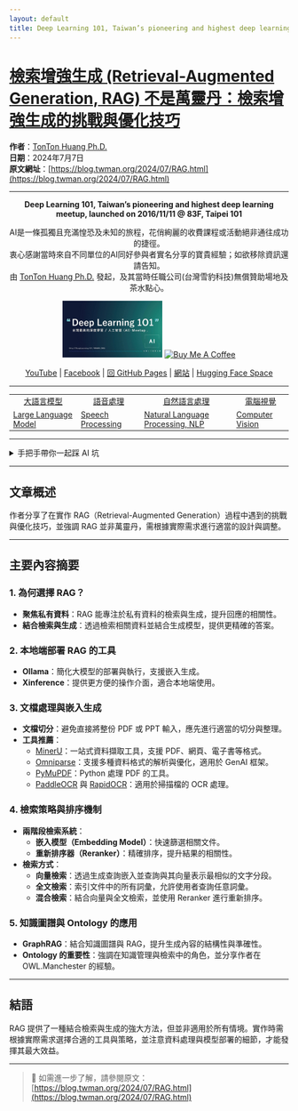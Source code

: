 ```yaml
---
layout: default
title: Deep Learning 101, Taiwan’s pioneering and highest deep learning meetup, launched on 2016/11/11 @ 83F, Taipei 101
---
```


# [檢索增強生成 (Retrieval-Augmented Generation, RAG) 不是萬靈丹：檢索增強生成的挑戰與優化技巧](https://deep-learning-101.github.io/)

**作者**：[TonTon Huang Ph.D.](https://www.twman.org/)  
**日期**：2024年7月7日  
**原文網址**：[https://blog.twman.org/2024/07/RAG.html](https://blog.twman.org/2024/07/RAG.html)

---

<p align="center">
  <strong>Deep Learning 101, Taiwan’s pioneering and highest deep learning meetup, launched on 2016/11/11 @ 83F, Taipei 101</strong>  
</p>
<p align="center">
  AI是一條孤獨且充滿惶恐及未知的旅程，花俏絢麗的收費課程或活動絕非通往成功的捷徑。<br>
  衷心感謝當時來自不同單位的AI同好參與者實名分享的寶貴經驗；如欲移除資訊還請告知。<br>
  由 <a href="https://www.twman.org/" target="_blank">TonTon Huang Ph.D.</a> 發起，及其當時任職公司(台灣雪豹科技)無償贊助場地及茶水點心。<br>
</p>  
<p align="center">
  <a href="https://huggingface.co/spaces/DeepLearning101/Deep-Learning-101-FAQ" target="_blank">
    <img src="https://github.com/Deep-Learning-101/.github/blob/main/images/DeepLearning101.JPG?raw=true" alt="Deep Learning 101" width="180"></a>
    <a href="https://www.buymeacoffee.com/DeepLearning101" target="_blank"><img src="https://cdn.buymeacoffee.com/buttons/v2/default-red.png" alt="Buy Me A Coffee" style="height: 100px !important;width: 180px !important;" ></a>
</p>
<p align="center">
  <a href="https://www.youtube.com/@DeepLearning101" target="_blank">YouTube</a> |
  <a href="https://www.facebook.com/groups/525579498272187/" target="_blank">Facebook</a> |
  <a href="https://deep-learning-101.github.io/"> 回 GitHub Pages</a> |
  <a href="http://DeepLearning101.TWMAN.ORG" target="_blank">網站</a> |
  <a href="https://huggingface.co/DeepLearning101" target="_blank">Hugging Face Space</a>
</p>

---

<div align="center">

<table>
  <tr>
    <td align="center"><a href="https://deep-learning-101.github.io/Large-Language-Model">大語言模型</a></td>
    <td align="center"><a href="https://deep-learning-101.github.io/Speech-Processing">語音處理</a></td>
    <td align="center"><a href="https://deep-learning-101.github.io/Natural-Language-Processing">自然語言處理</a></td>
    <td align="center"><a href="https://deep-learning-101.github.io//Computer-Vision">電腦視覺</a></td>
  </tr>
  <tr>
    <td><a href="https://github.com/Deep-Learning-101/Natural-Language-Processing-Paper?tab=readme-ov-file#llm">Large Language Model</a></td>
    <td><a href="https://github.com/Deep-Learning-101/Speech-Processing-Paper">Speech Processing</a></td>
    <td><a href="https://github.com/Deep-Learning-101/Natural-Language-Processing-Paper">Natural Language Processing, NLP</a></td>
    <td><a href="https://github.com/Deep-Learning-101/Computer-Vision-Paper">Computer Vision</a></td>
  </tr>
</table>

</div>

---

<details>
<summary>手把手帶你一起踩 AI 坑</summary>

<h3><a href="https://blog.twman.org/p/deeplearning101.html" target="_blank">手把手帶你一起踩 AI 坑</a>：<a href="https://www.twman.org/AI" target="_blank">https://www.twman.org/AI</a></h3>

<ul>
  <li>
    <b><a href="https://blog.twman.org/2025/03/AIAgent.html" target="_blank">避開 AI Agent 開發陷阱：常見問題、挑戰與解決方案</a></b>：<a href="https://deep-learning-101.github.io/agent" target="_blank">探討多種 AI 代理人工具的應用經驗與挑戰，分享實用經驗與工具推薦。</a>
  </li>
  <li>
    <b><a href="https://blog.twman.org/2024/08/LLM.html" target="_blank">白話文手把手帶你科普 GenAI</a></b>：<a href="https://deep-learning-101.github.io/GenAI" target="_blank">淺顯介紹生成式人工智慧核心概念，強調硬體資源和數據的重要性。</a>
  </li>
  <li>
    <b><a href="https://blog.twman.org/2024/09/LLM.html" target="_blank">大型語言模型直接就打完收工？</a></b>：<a href="https://deep-learning-101.github.io/1010LLM" target="_blank">回顧 LLM 領域探索歷程，討論硬體升級對 AI 開發的重要性。</a>
  </li>
  <li>
    <b><a href="https://blog.twman.org/2024/07/RAG.html" target="_blank">檢索增強生成(RAG)不是萬靈丹之優化挑戰技巧</a></b>：<a href="https://deep-learning-101.github.io/RAG" target="_blank">探討 RAG 技術應用與挑戰，提供實用經驗分享和工具建議。</a>
  </li>
  <li>
    <b><a href="https://blog.twman.org/2024/02/LLM.html" target="_blank">大型語言模型 (LLM) 入門完整指南：原理、應用與未來</a></b>：<a href="https://deep-learning-101.github.io/0204LLM" target="_blank">探討多種 LLM 工具的應用與挑戰，強調硬體資源的重要性。</a>
  </li>
  <li>
    <b><a href="https://blog.twman.org/2023/04/GPT.html" target="_blank">什麼是大語言模型，它是什麼？想要嗎？(Large Language Model，LLM)</a></b>：<a href="https://deep-learning-101.github.io/GPU" target="_blank">探討 LLM 的發展與應用，強調硬體資源在開發中的關鍵作用。</a>
  </li>
  <li>
    <b><a href="https://blog.twman.org/2024/11/diffusion.html" target="_blank">Diffusion Model 完全解析：從原理、應用到實作 (AI 圖像生成)</a></b>；<a href="https://deep-learning-101.github.io/diffusion" target="_blank">深入探討影像生成與分割技術的應用，強調硬體資源的重要性。</a>
  </li>
  <li>
    <b><a href="https://blog.twman.org/2024/02/asr-tts.html" target="_blank">ASR/TTS 開發避坑指南：語音辨識與合成的常見挑戰與對策</a></b>：<a href="https://deep-learning-101.github.io/asr-tts" target="_blank">探討 ASR 和 TTS 技術應用中的問題，強調數據質量的重要性。</a>
  </li>
  <li>
    <b><a href="https://blog.twman.org/2021/04/NLP.html" target="_blank">那些 NLP 踩的坑</a></b>：<a href="https://deep-learning-101.github.io/nlp" target="_blank">分享 NLP 領域的實踐經驗，強調數據質量對模型效果的影響。</a>
  </li>
  <li>
    <b><a href="https://blog.twman.org/2021/04/ASR.html" target="_blank">那些語音處理踩的坑</a></b>：<a href="https://deep-learning-101.github.io/speech" target="_blank">分享語音處理領域的實務經驗，強調資料品質對模型效果的影響。</a>
  </li>
  <li>
    <b><a href="https://blog.twman.org/2020/05/DeepLearning.html" target="_blank">手把手學深度學習安裝環境</a></b>：<a href="https://deep-learning-101.github.io/101" target="_blank">詳細介紹在 Ubuntu 上安裝深度學習環境的步驟，分享實際操作經驗。</a>
  </li>
</ul>

</details>

---

## 文章概述

作者分享了在實作 RAG（Retrieval-Augmented Generation）過程中遇到的挑戰與優化技巧，並強調 RAG 並非萬靈丹，需根據實際需求進行適當的設計與調整。

---

## 主要內容摘要

### 1. 為何選擇 RAG？

- **聚焦私有資料**：RAG 能專注於私有資料的檢索與生成，提升回應的相關性。
- **結合檢索與生成**：透過檢索相關資料並結合生成模型，提供更精確的答案。

### 2. 本地端部署 RAG 的工具

- **Ollama**：簡化大模型的部署與執行，支援嵌入生成。
- **Xinference**：提供更方便的操作介面，適合本地端使用。

### 3. 文檔處理與嵌入生成

- **文檔切分**：避免直接將整份 PDF 或 PPT 輸入，應先進行適當的切分與整理。
- **工具推薦**：
  - [MinerU](https://github.com/opendatalab/MinerU)：一站式資料擷取工具，支援 PDF、網頁、電子書等格式。
  - [Omniparse](https://github.com/adithya-s-k/omniparse)：支援多種資料格式的解析與優化，適用於 GenAI 框架。
  - [PyMuPDF](https://zhuanlan.zhihu.com/p/pyMuPDF)：Python 處理 PDF 的工具。
  - [PaddleOCR](https://github.com/PaddlePaddle/PaddleOCR) 與 [RapidOCR](https://rapidai.github.io/RapidOCR/)：適用於掃描檔的 OCR 處理。

### 4. 檢索策略與排序機制

- **兩階段檢索系統**：
  - **嵌入模型（Embedding Model）**：快速篩選相關文件。
  - **重新排序器（Reranker）**：精確排序，提升結果的相關性。
- **檢索方式**：
  - **向量檢索**：透過生成查詢嵌入並查詢與其向量表示最相似的文字分段。
  - **全文檢索**：索引文件中的所有詞彙，允許使用者查詢任意詞彙。
  - **混合檢索**：結合向量與全文檢索，並使用 Reranker 進行重新排序。

### 5. 知識圖譜與 Ontology 的應用

- **GraphRAG**：結合知識圖譜與 RAG，提升生成內容的結構性與準確性。
- **Ontology 的重要性**：強調在知識管理與檢索中的角色，並分享作者在 OWL.Manchester 的經驗。

---

## 結語

RAG 提供了一種結合檢索與生成的強大方法，但並非適用於所有情境。實作時需根據實際需求選擇合適的工具與策略，並注意資料處理與模型部署的細節，才能發揮其最大效益。

---

> 📖 如需進一步了解，請參閱原文：  
> [https://blog.twman.org/2024/07/RAG.html](https://blog.twman.org/2024/07/RAG.html)
